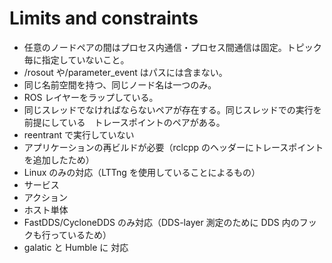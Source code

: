 # Limits and constraints

- 任意のノードペアの間はプロセス内通信・プロセス間通信は固定。トピック毎に指定していないこと。
- /rosout や/parameter_event はパスには含まない。
- 同じ名前空間を持つ、同じノード名は一つのみ。
- ROS レイヤーをラップしている。
- 同じスレッドでなければならないペアが存在する。同じスレッドでの実行を前提にしている　トレースポイントのペアがある。
- reentrant で実行していない
- アプリケーションの再ビルドが必要（rclcpp のヘッダーにトレースポイントを追加したため）
- Linux のみの対応（LTTng を使用していることによるもの）
- サービス
- アクション
- ホスト単体
- FastDDS/CycloneDDS のみ対応（DDS-layer 測定のために DDS 内のフックも行っているため）
- galatic と Humble に 対応
